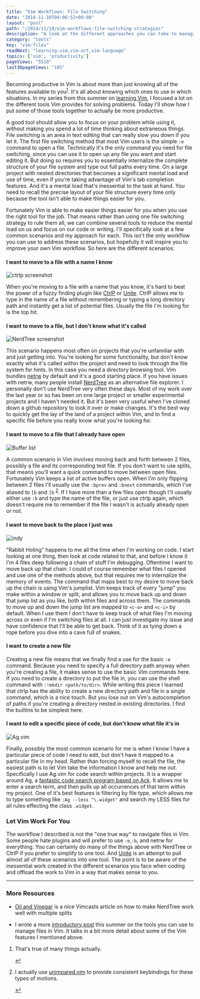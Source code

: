 ```yaml
---
title: "Vim Workflows: File Switching"
date: "2014-11-10T04:06:52+00:00"
layout: "post"
path: "/2014/11/10/vim-workflows-file-switching-strategies"
description: "A look at the different approaches you can take to managing files in Vim"
category: "tools"
key: "vim-files"
readNext: "learning-vim,vim-art,vim-language"
topics: ['vim', 'productivity']
pageViews: "5510"
last30pageViews: "105"
---
```


Becoming productive in Vim is about more than just knowing all of the features available to you<sup id="fnref:1">[1](#fn:1)</sup>. It's all about knowing which ones to use in which situations.  In my series from this summer on [learning Vim][learningvim], I focused a lot on the different tools Vim provides for solving problems.  Today I'll show how I put some of those tools together to actually be more productive.

A good tool should allow you to focus on your problem while using it, without making you spend a lot of time thinking about extraneous things. File switching is an area in text editing that can really slow you down if you let it.  The first file switching method that most Vim users is the simple `:e` command to open a file.  Technically it's the only command you need for file switching, since you can use it to open up any file you want and start editing it.  But doing so requires you to essentially internalize the complete structure of your file system and type out full paths every time.  On a large project with nested directories that becomes a significant mental load and use of time, even if you're taking advantage of Vim's tab completion features. And it's a mental load that's inessential to the task at hand.  You need to recall the precise layout of your file structure every time only because the tool isn't able to make things easier for you.

Fortunately Vim is able to make easier things easier for you when you use the right tool for the job.  That means rather than using one file switching strategy to rule them all, we can combine several tools to reduce the mental load on us and focus on our code or writing. I'll specifically look at a few common scenarios and my approach for each.  This isn't the only workflow you can use to address these scenarios, but hopefully it will inspire you to improve your own Vim workflow.  So here are the different scenarios:


#### I want to move to a file with a name I know

<img src="ctrlp" class="full-width" alt ="ctrlp screenshot">


When you're moving to a file with a name that you know, it's hard to beat the power of a fuzzy finding plugin like [CtrlP][ctrlp] or [Unite][unite].  CtrlP allows me to type in the name of a file without remembering or typing a long directory path and instantly get a list of potential files.  Usually the file I'm looking for is the top hit.  

#### I want to move to a file, but I don't know what it's called

<img src="nerdtree.png" class="full-width" alt ="NerdTree screenshot">


This scenario happens most often on projects that you're unfamiliar with and just getting into.  You're looking for some functionality, but don't know exactly what it's called within the project and need to look through the file system for hints.  In this case you need a directory browsing tool.  Vim bundles [netrw][netrw] by default and it's a good starting place.  If you have issues with netrw, many people install [NerdTree][nerdtree] as an alternative file explorer.  I personally don't use NerdTree very often these days.  Most of my work over the last year or so has been on one large project or smaller experimental projects and I haven't needed it.  But it's been very useful when I've cloned down a github repository to look it over or make changes.  It's the best way to quickly get the lay of the land of a project within Vim, and to find a specific file before you really know what you're looking for.

#### I want to move to a file that I already have open

<img src="bufferlist.png" class="full-width" alt ="Buffer list">

A common scenario in Vim involves moving back and forth between 2 files, possibly a file and its corresponding test file.  If you don't want to use splits, that means you'll want a quick command to move between open files.  Fortunately Vim keeps a list of active buffers open.  When I'm only flipping between 2 files I'll usually use the `:bprev` and `:bnext` commands, which I've aliased to `[b` and `]b` <sup id="fnref:2">[2](#fn:2)</sup>. If I have more than a few files open though I'll usually either use `:b` and type the name of the file, or just use ctrlp again, which doesn't require me to remember if the file I wasn't is actually already open or not.

#### I want to move back to the place I just was

<img src="indy.jpg" class="full-width" alt ="indy">

"Rabbit Holing" happens to me all the time when I'm working on code.  I start looking at one thing, then look at code related to that, and before I know it I'm 4 files deep following a chain of stuff I'm debugging.  Oftentime I want to move back up that chain.  I could of course remember what files I opened and use one of the methods above, but that requires me to internalize the memory of events.  The command that maps best to my desire to move back up the chain is using Vim's jumplist.  Vim keeps track of every "jump" you make within a window or split, and allows you to move back up and down that jump list as you like, both within files and across them. The commands to move up and down the jump list are mapped to `<c-o>` and `<c-i>` by default.  When I use them I don't have to keep track of what files I'm moving across or even if I'm switching files at all.  I can just investigate my issue and have confidence that I'll be able to get back.  Think of it as tying down a rope before you dive into a cave full of snakes.

#### I want to create a new file

Creating a new file means that we finally find a use for the basic `:e` command.  Because you need to specify a full directory path anyway when you're creating a file, it makes sense to use the basic Vim commands here.  If you need to create a directory to put the file in, you can use the shell command with `:!mkdir <path/to/dir>`.  While writing this piece I learned that ctrlp has the ability to create a new directory path and file in a single command, which is a nice touch.  But you lose out on Vim's autocompletion of paths if you're creating a directory nested in existing directories.  I find the builtins to be simplest here.


#### I want to edit a specific piece of code, but don't know what file it's in

<img src="agvim.png" class="full-width" alt ="Ag.vim">

Finally, possibly the most common scenario for me is when I know I have a particular piece of code I need to edit, but don't have it mapped to a particular file in my head.  Rather than forcing myself to recall the file, the easiest path is to let Vim take the information I know and help me out.  Specifically I use Ag.vim for code search within projects.  It is a wrapper around Ag, a [fantastic code search program based on Ack][ackag].  It allows me to enter a search term, and then pulls up all occurrences of that term within my project.  One of it's best features is filtering by file type, which allows me to type something like `:Ag --less "\.widget"` and search my LESS files for all rules effecting the class `.widget`.  


### Let Vim Work For You

The workflow I described is not the "one true way" to navigate files in Vim.  Some people hate plugins and will prefer to use `:e`,`:b`, and netrw for everything. You can certainly do many of the things above with NerdTree or CtrlP if you prefer to simplify to one tool.  And [Unite][unite] is an attempt to pull almost all of these scenarios into one tool.  The point is to be aware of the inessential work created in the different scenarios you face when coding and offload the work to Vim in a way that makes sense to you.

---

### More Resources

- [Oil and Vinegar][oil] is a nice Vimcasts article on how to make NerdTree work well with multiple splits

- I wrote a more [introductory post][vimfiles] this summer on the tools you can use to manage files in Vim.  It talks in a bit more detail about some of the Vim features I mentioned above.

<div class="footnotes">
<ol>
    <li class="footnote" id="fn:1">
        <p>
        That's true of many things actually.  
        </p>
        <a href="#fnref:1" title="return to article"> ↩</a></p>
    </li>
    <li class="footnote" id="fn:2">
        <p>
        I actually use <a href="https://github.com/tpope/vim-unimpaired">unimpared.vim</a> to provide consistent keybindings for these types of motions.
        </p>
        <a href="#fnref:2" title="return to article"> ↩</a></p>
    </li>
</ol>
</div>


[learningvim]: http://benmccormick.org/learning-vim-in-2014/
[ctrlp]: https://github.com/kien/ctrlp.vim
[unite]: https://github.com/Shougo/unite.vim
[nerdtree]: https://github.com/scrooloose/nerdtree
[ackag]: http://benmccormick.org/2013/11/25/a-look-at-ack/
[oil]: http://vimcasts.org/blog/2013/01/oil-and-vinegar-split-windows-and-project-drawer/
[vimfiles]: http://benmccormick.org/2014/07/07/learning-vim-in-2014-working-with-files/
[netrw]: http://www.vim.org/scripts/script.php?script_id=1075
